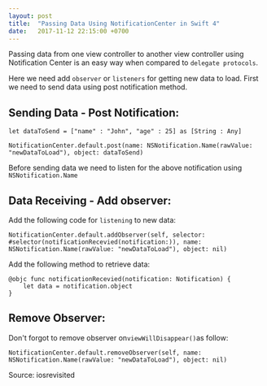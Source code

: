 ```yaml
---
layout: post
title:  "Passing Data Using NotificationCenter in Swift 4"
date:   2017-11-12 22:15:00 +0700
---
```





Passing data from one view controller to another view controller using Notification Center is an easy way when compared to `delegate protocols`.

Here we need add `observer` or `listeners` for getting new data to load. First we need to send data using post notification method.



## Sending Data - Post Notification:

```
let dataToSend = ["name" : "John", "age" : 25] as [String : Any]
```

```
NotificationCenter.default.post(name: NSNotification.Name(rawValue: "newDataToLoad"), object: dataToSend)
```

 

Before sending data we need to listen for the above notification using  `NSNotification.Name`

## Data Receiving - Add observer:

 

Add the following code for `listening` to new data:

 

```
NotificationCenter.default.addObserver(self, selector: #selector(notificationRecevied(notification:)), name: NSNotification.Name(rawValue: "newDataToLoad"), object: nil)
```

Add the following method to retrieve data:

```
@objc func notificationRecevied(notification: Notification) {
    let data = notification.object
}
```

## Remove Observer:

 

Don't forgot to remove observer on`viewWillDisappear()`as follow:

 

```
NotificationCenter.default.removeObserver(self, name: NSNotification.Name(rawValue: "newDataToLoad"), object: nil)
```

Source: iosrevisited